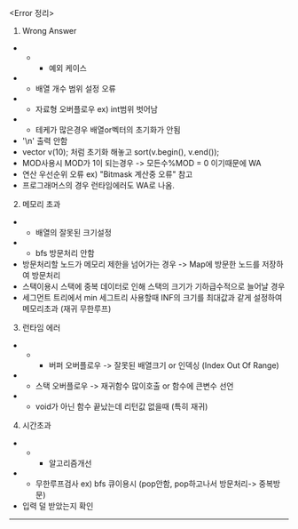 <Error 정리>

1. Wrong Answer
* * * 예외 케이스
* * 배열 개수 범위 설정 오류
* * 자료형 오버플로우 ex) int범위 벗어남
* * 테케가 많은경우 배열or벡터의 초기화가 안됨
* '\n' 출력 안함
* vector<int> v(10); 처럼 초기화 해놓고 sort(v.begin(), v.end());
* MOD사용시 MOD가 1이 되는경우 -> 모든수%MOD = 0 이기때문에 WA
* 연산 우선순위 오류 ex) "Bitmask 계산중 오류" 참고
* 프로그래머스의 경우 런타임에러도 WA로 나옴.

2. 메모리 초과
* * 배열의 잘못된 크기설정
* * bfs 방문처리 안함
* 방문처리할 노드가 메모리 제한을 넘어가는 경우 -> Map에 방문한 노드를 저장하여 방문처리
* 스택이용시 스택에 중복 데이터로 인해 스택의 크기가 기하급수적으로 늘어날 경우
* 세그먼트 트리에서 min 세그트리 사용할때 INF의 크기를 최대값과 같게 설정하여 메모리초과 (재귀 무한루프)

3. 런타임 에러
* * * 버퍼 오버플로우 -> 잘못된 배열크기 or 인덱싱 (Index Out Of Range)
* * 스택 오버플로우 -> 재귀함수 많이호출 or 함수에 큰변수 선언
* * void가 아닌 함수 끝났는데 리턴값 없을때 (특히 재귀)

4. 시간초과
* * * 알고리즘개선
* * 무한루프검사 ex) bfs 큐이용시 (pop안함, pop하고나서 방문처리-> 중복방문)
* 입력 덜 받았는지 확인


*****************************************************************************************************************

